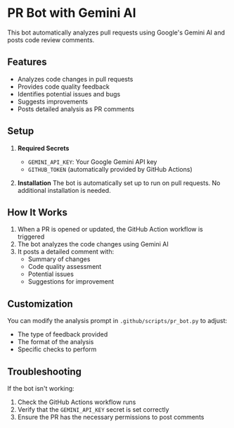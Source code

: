 # PR Bot with Gemini AI

This bot automatically analyzes pull requests using Google's Gemini AI and posts code review comments.

## Features

- Analyzes code changes in pull requests
- Provides code quality feedback
- Identifies potential issues and bugs
- Suggests improvements
- Posts detailed analysis as PR comments

## Setup

1. **Required Secrets**
   - `GEMINI_API_KEY`: Your Google Gemini API key
   - `GITHUB_TOKEN` (automatically provided by GitHub Actions)

2. **Installation**
   The bot is automatically set up to run on pull requests. No additional installation is needed.

## How It Works

1. When a PR is opened or updated, the GitHub Action workflow is triggered
2. The bot analyzes the code changes using Gemini AI
3. It posts a detailed comment with:
   - Summary of changes
   - Code quality assessment
   - Potential issues
   - Suggestions for improvement

## Customization

You can modify the analysis prompt in `.github/scripts/pr_bot.py` to adjust:
- The type of feedback provided
- The format of the analysis
- Specific checks to perform

## Troubleshooting

If the bot isn't working:
1. Check the GitHub Actions workflow runs
2. Verify that the `GEMINI_API_KEY` secret is set correctly
3. Ensure the PR has the necessary permissions to post comments
